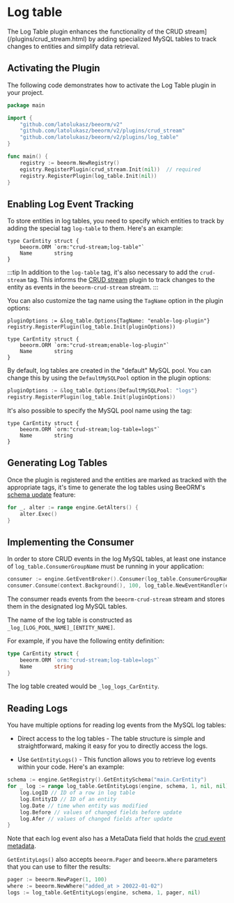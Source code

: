 # Log table

The Log Table plugin enhances the functionality of the CRUD stream](/plugins/crud_stream.html) by adding specialized MySQL tables to track changes to entities and simplify data retrieval.

## Activating the Plugin

The following code demonstrates how to activate the Log Table plugin in your project.

```go
package main

import {
    "github.com/latolukasz/beeorm/v2"
    "github.com/latolukasz/beeorm/v2/plugins/crud_stream"
    "github.com/latolukasz/beeorm/v2/plugins/log_table"
}

func main() {
    registry := beeorm.NewRegistry()
    egistry.RegisterPlugin(crud_stream.Init(nil))  // required
    registry.RegisterPlugin(log_table.Init(nil)) 
} 
```

## Enabling Log Event Tracking

To store entities in log tables, you need to specify which entities to track by adding the special tag `log-table` to them. Here's an example:

```go{2}
type CarEntity struct {
    beeorm.ORM `orm:"crud-stream;log-table"`
    Name       string
}
```

:::tip
In addition to the `log-table` tag, it's also necessary to add the `crud-stream` tag. This informs the [CRUD stream](/plugins/crud_stream.html) plugin to track changes to the entity as events in the `beeorm-crud-stream` stream.
:::

You can also customize the tag name using the `TagName` option in the plugin options:

```go{1,5}
pluginOptions := &log_table.Options{TagName: "enable-log-plugin"}
registry.RegisterPlugin(log_table.Init(pluginOptions)) 

type CarEntity struct {
    beeorm.ORM `orm:"crud-stream;enable-log-plugin"`
    Name       string
}
```

By default, log tables are created in the "default" MySQL pool. You can change this by using the `DefaultMySQLPool` option in the plugin options:
```go
pluginOptions := &log_table.Options{DefaultMySQLPool: "logs"}
registry.RegisterPlugin(log_table.Init(pluginOptions)) 
```

It's also possible to specify the MySQL pool name using the tag:

```go{2}
type CarEntity struct {
    beeorm.ORM `orm:"crud-stream;log-table=logs"`
    Name       string
}
```

## Generating Log Tables

Once the plugin is registered and the entities are marked as tracked with the appropriate tags, it's time to generate the log tables using BeeORM's [schema update](/guide/schema_update.html#schema-update) feature:

```go
for _, alter := range engine.GetAlters() {
    alter.Exec()
}
```

## Implementing the Consumer

In order to store CRUD events in the log MySQL tables, at least one instance of `log_table.ConsumerGroupName` must be running in your application:

```go
consumer := engine.GetEventBroker().Consumer(log_table.ConsumerGroupName)
consumer.Consume(context.Background(), 100, log_table.NewEventHandler(engine))
```

The consumer reads events from the `beeorm-crud-stream` stream and stores them in the designated log MySQL tables.

The name of the log table is constructed as `_log_[LOG_POOL_NAME]_[ENTITY_NAME]`.

For example, if you have the following entity definition:

```go
type CarEntity struct {
    beeorm.ORM `orm:"crud-stream;log-table=logs"`
    Name       string
}
```

The log table created would be `_log_logs_CarEntity`.

## Reading Logs

You have multiple options for reading log events from the MySQL log tables:

 * Direct access to the log tables - The table structure is simple and straightforward, making it easy for you to directly access the logs.

 * Use `GetEntityLogs()` - This function allows you to retrieve log events within your code. Here's an example:

```go
schema := engine.GetRegistry().GetEntitySchema("main.CarEntity")
for _ log := range log_table.GetEntityLogs(engine, schema, 1, nil, nil) {
    log.LogID // ID of a row in log table
    log.EntityID // ID of an entity
    log.Date // time when entity was modified
    log.Before // values of changed fields before update
    log.Afer // values of changed fields after update
}
```

Note that each log event also has a MetaData field that holds the [crud event metadata](/plugins/crud_stream.html#storing-additional-metadata-in-crud-events).

`GetEntityLogs()` also accepts `beeorm.Pager` and `beeorm.Where` parameters that you can use to filter the results:

```go
pager := beeorm.NewPager(1, 100)
where := beeorm.NewWhere("added_at > 20022-01-02")
logs := log_table.GetEntityLogs(engine, schema, 1, pager, nil)
```